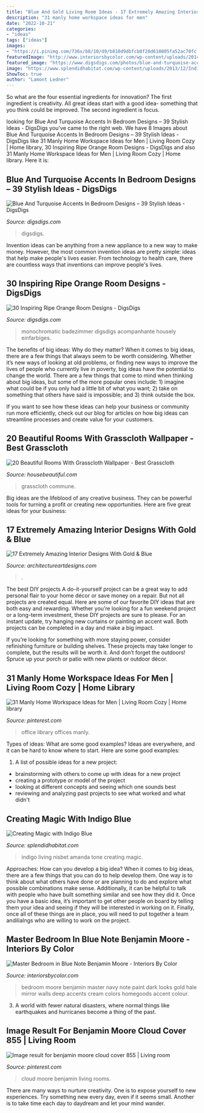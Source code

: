 ```yaml
---
title: "Blue And Gold Living Room Ideas - 17 Extremely Amazing Interior Designs With Gold &amp; Blue"
description: "31 manly home workspace ideas for men"
date: "2022-10-21"
categories:
- "ideas"
tags: ["ideas"]
images:
- "https://i.pinimg.com/736x/b8/10/d9/b810d9dbfcb8f20d610805fa52ac70fc.jpg"
featuredImage: "http://www.interiorsbycolor.com/wp-content/uploads/2014/07/navy-blue-wall.jpg"
featured_image: "https://www.digsdigs.com/photos/blue-and-turquoise-accents-in-bedrooms-22.jpg"
image: "https://www.splendidhabitat.com/wp-content/uploads/2013/12/Indigo-LR-Amanda-Nisbet-Hampton-Showhouse.jpg"
ShowToc: true
author: "Lamont Ledner"
---
```



So what are the four essential ingredients for innovation? The first ingredient is creativity. All great ideas start with a good idea- something that you think could be improved. The second ingredient is focus.

	

		
looking for Blue And Turquoise Accents In Bedroom Designs – 39 Stylish Ideas - DigsDigs you've came to the right web. We have 8 Images about Blue And Turquoise Accents In Bedroom Designs – 39 Stylish Ideas - DigsDigs like 31 Manly Home Workspace Ideas for Men | Living Room Cozy | Home library, 30 Inspiring Ripe Orange Room Designs - DigsDigs and also 31 Manly Home Workspace Ideas for Men | Living Room Cozy | Home library. Here it is:
		
    
## Blue And Turquoise Accents In Bedroom Designs – 39 Stylish Ideas - DigsDigs

<img loading=lazy src="https://www.digsdigs.com/photos/blue-and-turquoise-accents-in-bedrooms-22.jpg" onerror="this.onerror=null;this.src='https://tse1.mm.bing.net/th?id=OIP.qaP-4Zw4eHxswjmapOWepwAAAA&amp;pid=15.1';" alt="Blue And Turquoise Accents In Bedroom Designs – 39 Stylish Ideas - DigsDigs">

_Source: digsdigs.com_

>digsdigs. 

	

Invention ideas can be anything from a new appliance to a new way to make money. However, the most common invention ideas are pretty simple: ideas that help make people's lives easier. From technology to health care, there are countless ways that inventions can improve people's lives.

    
## 30 Inspiring Ripe Orange Room Designs - DigsDigs

<img loading=lazy src="https://www.digsdigs.com/photos/bright-and-inspiring-orange-room-designs-18.jpg" onerror="this.onerror=null;this.src='https://tse3.mm.bing.net/th?id=OIP.7PK3Cf_wPfMezy1qKjPLfAHaJ-&amp;pid=15.1';" alt="30 Inspiring Ripe Orange Room Designs - DigsDigs">

_Source: digsdigs.com_

>monochromatic badezimmer digsdigs acompanhante housely einfarbiges. 

	

The benefits of big ideas: Why do they matter?
When it comes to big ideas, there are a few things that always seem to be worth considering. Whether it’s new ways of looking at old problems, or finding new ways to improve the lives of people who currently live in poverty, big ideas have the potential to change the world.
There are a few things that come to mind when thinking about big ideas, but some of the more popular ones include: 1) imagine what could be if you only had a little bit of what you want; 2) take on something that others have said is impossible; and 3) think outside the box.

If you want to see how these ideas can help your business or community run more efficiently, check out our blog for articles on how big ideas can streamline processes and create value for your customers.

    
## 20 Beautiful Rooms With Grasscloth Wallpaper - Best Grasscloth

<img loading=lazy src="https://hips.hearstapps.com/hmg-prod.s3.amazonaws.com/images/grasscloth-wallpaper-a495dd27f5423981933b65a7f91bca9e-1559326852.jpg?crop=0.447xw:1.00xh;0.483xw,0&amp;resize=480:*" onerror="this.onerror=null;this.src='https://tse1.mm.bing.net/th?id=OIP.SF7vTGVSf1CLHe3wbSbZXAHaLD&amp;pid=15.1';" alt="20 Beautiful Rooms With Grasscloth Wallpaper - Best Grasscloth">

_Source: housebeautiful.com_

>grasscloth commune. 

	

Big ideas are the lifeblood of any creative business. They can be powerful tools for turning a profit or creating new opportunities. Here are five great ideas for your business:

    
## 17 Extremely Amazing Interior Designs With Gold &amp; Blue

<img loading=lazy src="https://www.architectureartdesigns.com/wp-content/uploads/2016/03/3-26.jpg" onerror="this.onerror=null;this.src='https://tse4.mm.bing.net/th?id=OIP.ZjoxLH9VFjr3UOmJdGyUiQDWEs&amp;pid=15.1';" alt="17 Extremely Amazing Interior Designs With Gold &amp; Blue">

_Source: architectureartdesigns.com_

>. 

	

The best DIY projects
A do-it-yourself project can be a great way to add personal flair to your home décor or save money on a repair. But not all projects are created equal. Here are some of our favorite DIY ideas that are both easy and rewarding.
Whether you’re looking for a fun weekend project or a long-term investment, these DIY projects are sure to please. For an instant update, try hanging new curtains or painting an accent wall. Both projects can be completed in a day and make a big impact.

If you’re looking for something with more staying power, consider refinishing furniture or building shelves. These projects may take longer to complete, but the results will be worth it. And don’t forget the outdoors! Spruce up your porch or patio with new plants or outdoor décor.

    
## 31 Manly Home Workspace Ideas For Men | Living Room Cozy | Home Library

<img loading=lazy src="https://i.pinimg.com/736x/30/ac/25/30ac258d567bf3c5cd6426fa22cbbc97.jpg" onerror="this.onerror=null;this.src='https://tse3.mm.bing.net/th?id=OIP.so6aIIPBA8LH3CyhU7j1KAHaJ5&amp;pid=15.1';" alt="31 Manly Home Workspace Ideas for Men | Living Room Cozy | Home library">

_Source: pinterest.com_

>office library offices manly. 

	

Types of ideas: What are some good examples?
Ideas are everywhere, and it can be hard to know where to start. Here are some good examples:
1. A list of possible ideas for a new project: 
- brainstorming with others to come up with ideas for a new project 
- creating a prototype or model of the project 
- looking at different concepts and seeing which one sounds best 
- reviewing and analyzing past projects to see what worked and what didn't 

    
## Creating Magic With Indigo Blue

<img loading=lazy src="https://www.splendidhabitat.com/wp-content/uploads/2013/12/Indigo-LR-Amanda-Nisbet-Hampton-Showhouse.jpg" onerror="this.onerror=null;this.src='https://tse1.mm.bing.net/th?id=OIP.NrdRkdyuKLWi3LZLuGzBPwHaK6&amp;pid=15.1';" alt="Creating Magic with Indigo Blue">

_Source: splendidhabitat.com_

>indigo living nisbet amanda tone creating magic. 

	

Approaches: How can you develop a big idea?
When it comes to big ideas, there are a few things that you can do to help develop them. One way is to think about what others have done or are planning to do and explore what possible combinations make sense. Additionally, it can be helpful to talk with people who have built something similar and see how they did it. Once you have a basic idea, it’s important to get other people on board by telling them your idea and seeing if they will be interested in working on it. Finally, once all of these things are in place, you will need to put together a team andilialngs who are willing to work on the project.

    
## Master Bedroom In Blue Note Benjamin Moore - Interiors By Color

<img loading=lazy src="http://www.interiorsbycolor.com/wp-content/uploads/2014/07/navy-blue-wall.jpg" onerror="this.onerror=null;this.src='https://tse2.mm.bing.net/th?id=OIP.Fq2gV-GZ8Agra8eQaRfIlgAAAA&amp;pid=15.1';" alt="Master Bedroom in Blue Note Benjamin Moore - Interiors By Color">

_Source: interiorsbycolor.com_

>bedroom moore benjamin master navy note paint dark looks gold hale mirror walls deep accents cream colors homegoods accent colour. 

	

3. A world with fewer natural disasters, where normal things like earthquakes and hurricanes become a thing of the past. 

    
## Image Result For Benjamin Moore Cloud Cover 855 | Living Room

<img loading=lazy src="https://i.pinimg.com/736x/b8/10/d9/b810d9dbfcb8f20d610805fa52ac70fc.jpg" onerror="this.onerror=null;this.src='https://tse4.mm.bing.net/th?id=OIP.-xEGqbiQyNVBIU8nwg3rVwHaLH&amp;pid=15.1';" alt="Image result for benjamin moore cloud cover 855 | Living room">

_Source: pinterest.com_

>cloud moore benjamin living rooms. 

	

There are many ways to nurture creativity. One is to expose yourself to new experiences. Try something new every day, even if it seems small. Another is to take time each day to daydream and let your mind wander.

